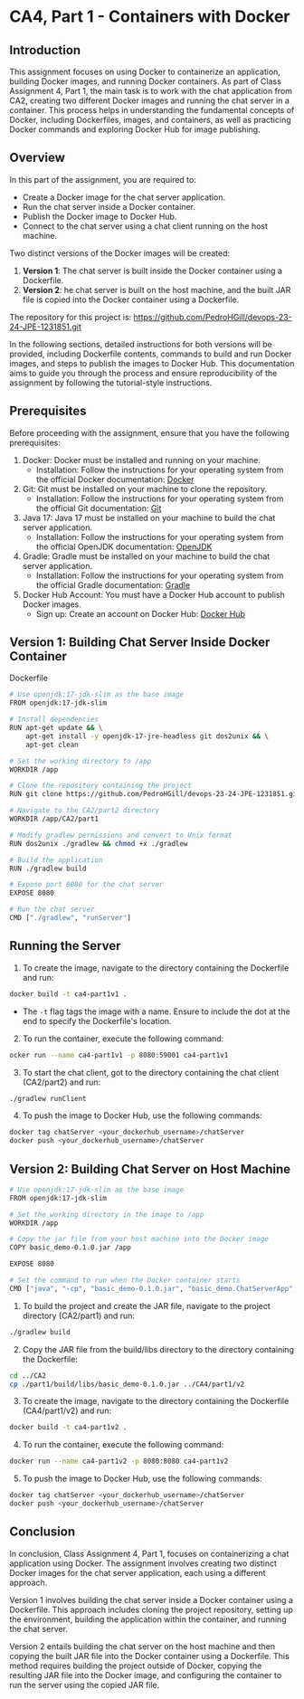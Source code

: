 # CA4, Part 1 - Containers with Docker

## Introduction

This assignment focuses on using Docker to containerize an application, building Docker images, and running Docker 
containers. As part of Class Assignment 4, Part 1, the main task is to work with the chat application from CA2, creating 
two different Docker images and running the chat server in a container. This process helps in understanding the 
fundamental concepts of Docker, including Dockerfiles, images, and containers, as well as practicing Docker commands 
and exploring Docker Hub for image publishing.

## Overview

In this part of the assignment, you are required to:

- Create a Docker image for the chat server application.
- Run the chat server inside a Docker container.
- Publish the Docker image to Docker Hub.
- Connect to the chat server using a chat client running on the host machine.

Two distinct versions of the Docker images will be created:

1. **Version 1**: The chat server is built inside the Docker container using a Dockerfile.
2. **Version 2**: he chat server is built on the host machine, and the built JAR file is copied into the Docker container using a Dockerfile.

The repository for this project is: https://github.com/PedroHGill/devops-23-24-JPE-1231851.git

In the following sections, detailed instructions for both versions will be provided, including Dockerfile contents, 
commands to build and run Docker images, and steps to publish the images to Docker Hub. This documentation aims to guide 
you through the process and ensure reproducibility of the assignment by following the tutorial-style instructions.

## Prerequisites

Before proceeding with the assignment, ensure that you have the following prerequisites:

1. Docker: Docker must be installed and running on your machine.
    - Installation: Follow the instructions for your operating system from the official Docker documentation: [Docker](https://docs.docker.com/get-docker/) 
2. Git: Git must be installed on your machine to clone the repository.
     - Installation: Follow the instructions for your operating system from the official Git documentation: [Git](https://git-scm.com/book/en/v2/Getting-Started-Installing-Git)
3. Java 17: Java 17 must be installed on your machine to build the chat server application.
    - Installation: Follow the instructions for your operating system from the official OpenJDK documentation: [OpenJDK](https://openjdk.java.net/install/)
4. Gradle: Gradle must be installed on your machine to build the chat server application.
    - Installation: Follow the instructions for your operating system from the official Gradle documentation: [Gradle](https://gradle.org/install/)
5. Docker Hub Account: You must have a Docker Hub account to publish Docker images.
    - Sign up: Create an account on Docker Hub: [Docker Hub](https://hub.docker.com/)

## Version 1: Building Chat Server Inside Docker Container

Dockerfile
```bash
# Use openjdk:17-jdk-slim as the base image
FROM openjdk:17-jdk-slim

# Install dependencies
RUN apt-get update && \
    apt-get install -y openjdk-17-jre-headless git dos2unix && \
    apt-get clean

# Set the working directory to /app
WORKDIR /app

# Clone the repository containing the project
RUN git clone https://github.com/PedroHGill/devops-23-24-JPE-1231851.git .

# Navigate to the CA2/part2 directory
WORKDIR /app/CA2/part1

# Modify gradlew permissions and convert to Unix format
RUN dos2unix ./gradlew && chmod +x ./gradlew

# Build the application
RUN ./gradlew build

# Expose port 8080 for the chat server
EXPOSE 8080

# Run the chat server
CMD ["./gradlew", "runServer"]
 ```

## Running the Server

1. To create the image, navigate to the directory containing the Dockerfile and run:
```bash
docker build -t ca4-part1v1 . 
```
* The `-t` flag tags the image with a name. Ensure to include the dot at the end to specify the Dockerfile's location.

2. To run the container, execute the following command:
```bash
ocker run --name ca4-part1v1 -p 8080:59001 ca4-part1v1
```
3. To start the chat client, got to the directory containing the chat client (CA2/part2) and run:
```bash
./gradlew runClient
```
4. To push the image to Docker Hub, use the following commands:
```bash
docker tag chatServer <your_dockerhub_username>/chatServer
docker push <your_dockerhub_username>/chatServer
```

## Version 2: Building Chat Server on Host Machine

```bash
# Use openjdk:17-jdk-slim as the base image
FROM openjdk:17-jdk-slim

# Set the working directory in the image to /app
WORKDIR /app

# Copy the jar file from your host machine into the Docker image
COPY basic_demo-0.1.0.jar /app

EXPOSE 8080

# Set the command to run when the Docker container starts
CMD ["java", "-cp", "basic_demo-0.1.0.jar", "basic_demo.ChatServerApp", "8080"]
```
1. To build the project and create the JAR file, navigate to the project directory (CA2/part1) and run:
```bash
./gradlew build
```
2. Copy the JAR file from the build/libs directory to the directory containing the Dockerfile:
```bash
cd ../CA2
cp ./part1/build/libs/basic_demo-0.1.0.jar ../CA4/part1/v2
```
3. To create the image, navigate to the directory containing the Dockerfile (CA4/part1/v2) and run:
```bash
docker build -t ca4-part1v2 . 
```
4. To run the container, execute the following command:
```bash
docker run --name ca4-part1v2 -p 8080:8080 ca4-part1v2
```
5. To push the image to Docker Hub, use the following commands:
```bash
docker tag chatServer <your_dockerhub_username>/chatServer
docker push <your_dockerhub_username>/chatServer
```

## Conclusion

In conclusion, Class Assignment 4, Part 1, focuses on containerizing a chat application using Docker. The assignment 
involves creating two distinct Docker images for the chat server application, each using a different approach.

Version 1 involves building the chat server inside a Docker container using a Dockerfile. This approach includes cloning 
the project repository, setting up the environment, building the application within the container, and running the chat 
server.

Version 2 entails building the chat server on the host machine and then copying the built JAR file into the Docker 
container using a Dockerfile. This method requires building the project outside of Docker, copying the resulting JAR 
file into the Docker image, and configuring the container to run the server using the copied JAR file.







